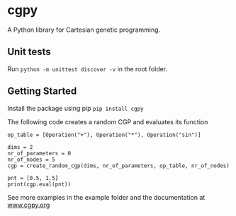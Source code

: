 # cgpy

A Python library for Cartesian genetic programming.

## Unit tests

Run `python -m unittest discover -v` in the root folder.

## Getting Started

Install the package using pip
`pip install cgpy`

The following code creates a random CGP and evaluates its function

```
op_table = [Operation("+"), Operation("*"), Operation("sin")]

dims = 2
nr_of_parameters = 0
nr_of_nodes = 5
cgp = create_random_cgp(dims, nr_of_parameters, op_table, nr_of_nodes)

pnt = [0.5, 1.5]
print(cgp.eval(pnt))
```

See more examples in the example folder and the documentation at www.cgpy.org
